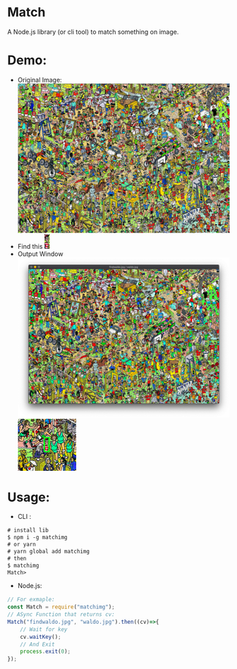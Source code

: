# Match
A Node.js library (or cli tool) to match something on image.
# Demo:
* Original Image:
![Original Image](findwaldo.jpg)
* Find this
![Find this](waldo.jpg)
* Output Window
![Output Image](screenshot0.png)
![Output Image cut](screenshot1.png)
# Usage:
* CLI :
```console
# install lib
$ npm i -g matchimg
# or yarn
# yarn global add matchimg
# then 
$ matchimg
Match> 
```
* Node.js: 
```javascript
// For exmaple:
const Match = require("matchimg");
// ASync Function that returns cv:
Match("findwaldo.jpg", "waldo.jpg").then((cv)=>{
    // Wait for key
    cv.waitKey();
    // And Exit
    process.exit(0);
});
```